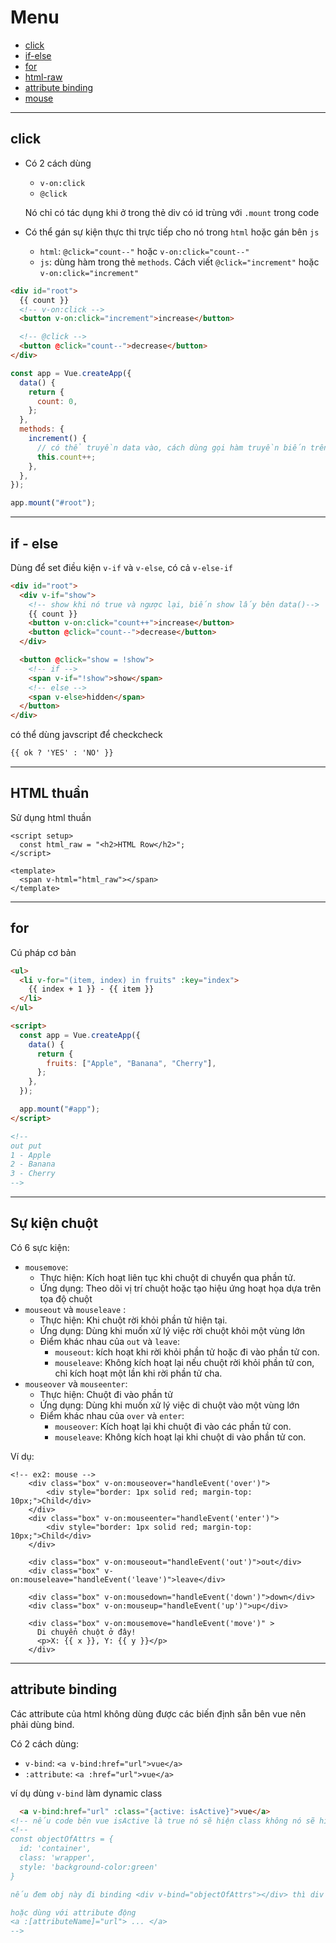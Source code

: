 # Menu

- [click](#click)
- [if-else](#if---else)
- [for](#for)
- [html-raw](#html-thuần)
- [attribute binding](#attribute-binding)
- [mouse](#sự-kiện-chuột)
---

## click

- Có 2 cách dùng

  - `v-on:click`
  - `@click`

  Nó chỉ có tác dụng khi ở trong thẻ div có id trùng với `.mount` trong code

- Có thể gán sự kiện thực thi trực tiếp cho nó trong `html` hoặc gán bên `js`

  - `html`: `@click="count--"` hoặc `v-on:click="count--"`
  - `js`: dùng hàm trong thẻ `methods`. Cách viết `@click="increment"` hoặc `v-on:click="increment"`

```html
<div id="root">
  {{ count }}
  <!-- v-on:click -->
  <button v-on:click="increment">increase</button>

  <!-- @click -->
  <button @click="count--">decrease</button>
</div>
```

```js
const app = Vue.createApp({
  data() {
    return {
      count: 0,
    };
  },
  methods: {
    increment() {
      // có thể truyền data vào, cách dùng gọi hàm truyền biến trên html là được
      this.count++;
    },
  },
});

app.mount("#root");
```

---

## if - else

Dùng để set điều kiện `v-if` và `v-else`, có cả `v-else-if`

```html
<div id="root">
  <div v-if="show">
    <!-- show khi nó true và ngược lại, biến show lấy bên data()-->
    {{ count }}
    <button v-on:click="count++">increase</button>
    <button @click="count--">decrease</button>
  </div>

  <button @click="show = !show">
    <!-- if -->
    <span v-if="!show">show</span>
    <!-- else -->
    <span v-else>hidden</span>
  </button>
</div>
```

có thể dùng javscript để checkcheck

```html
{{ ok ? 'YES' : 'NO' }}
```

---

## HTML thuần

Sử dụng html thuần

```vue
<script setup>
  const html_raw = "<h2>HTML Row</h2>";
</script>

<template>
  <span v-html="html_raw"></span>
</template>
```
***

## for

Cú pháp cơ bản

```html
<ul>
  <li v-for="(item, index) in fruits" :key="index">
    {{ index + 1 }} - {{ item }}
  </li>
</ul>

<script>
  const app = Vue.createApp({
    data() {
      return {
        fruits: ["Apple", "Banana", "Cherry"],
      };
    },
  });

  app.mount("#app");
</script>

<!--
out put
1 - Apple
2 - Banana
3 - Cherry
-->
```

***

## Sự kiện chuột

Có 6 sực kiện:

- `mousemove`:
  - Thực hiện: Kích hoạt liên tục khi chuột di chuyển qua phần tử.
  - Ứng dụng: Theo dõi vị trí chuột hoặc tạo hiệu ứng hoạt họa dựa trên tọa độ chuột
- `mouseout` và `mouseleave` : 
  - Thực hiện: Khi chuột rời khỏi phần tử hiện tại.
  - Ứng dụng: Dùng khi muốn xử lý việc rời chuột khỏi một vùng lớn
  - Điểm khác nhau của `out` và `leave`:
    + `mouseout`: kích hoạt khi rời khỏi phần tử hoặc đi vào phần tử con.
    + `mouseleave`: Không kích hoạt lại nếu chuột rời khỏi phần tử con, chỉ kích hoạt một lần khi rời phần tử cha.
- `mouseover` và `mouseenter`:
  - Thực hiện: Chuột đi vào phần tử
  - Ứng dụng: Dùng khi muốn xử lý việc di chuột vào một vùng lớn
  - Điểm khác nhau của `over` và `enter`:
    + `mouseover`: Kích hoạt lại khi chuột đi vào các phần tử con.
    + `mouseleave`: Không kích hoạt lại khi chuột di vào phần tử con.

Ví dụ:
```vue
<!-- ex2: mouse -->
    <div class="box" v-on:mouseover="handleEvent('over')">
        <div style="border: 1px solid red; margin-top: 10px;">Child</div>
    </div>
    <div class="box" v-on:mouseenter="handleEvent('enter')">
        <div style="border: 1px solid red; margin-top: 10px;">Child</div>
    </div>

    <div class="box" v-on:mouseout="handleEvent('out')">out</div>
    <div class="box" v-on:mouseleave="handleEvent('leave')">leave</div>

    <div class="box" v-on:mousedown="handleEvent('down')">down</div>
    <div class="box" v-on:mouseup="handleEvent('up')">up</div>

    <div class="box" v-on:mousemove="handleEvent('move')" >
      Di chuyển chuột ở đây!
      <p>X: {{ x }}, Y: {{ y }}</p>
    </div>
```
***

## attribute binding

Các attribute của html không dùng được các biến định sẵn bên vue nên phải dùng bind.

Có 2 cách dùng: 
 - `v-bind`: `<a v-bind:href="url">vue</a>`
 - `:attribute`: `<a :href="url">vue</a>`

ví dụ dùng `v-bind` làm dynamic class

```html
  <a v-bind:href="url" :class="{active: isActive}">vue</a>
<!-- nếu code bên vue isActive là true nó sẽ hiện class không nó sẽ hiện class rỗng -->
<!--
const objectOfAttrs = {
  id: 'container',
  class: 'wrapper',
  style: 'background-color:green'
}

nếu đem obj này đi binding <div v-bind="objectOfAttrs"></div> thì div này sẽ có tất cả thuộc tính trong obj

hoặc dùng với attribute động
<a :[attributeName]="url"> ... </a>
-->
```